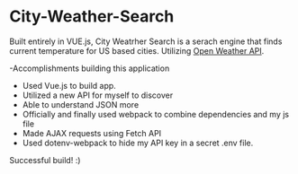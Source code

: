 # City-Weather-Search
Built entirely in VUE.js, City Weatrher Search is a serach engine that finds current temperature for US based cities. Utilizing [Open Weather API](https://openweathermap.org/api).

-Accomplishments building this application
  * Used Vue.js to build app.
  * Utilized a new API for myself to discover
  * Able to understand JSON more
  * Officially and finally used webpack to combine dependencies and my js file
  * Made AJAX requests using Fetch API
  * Used dotenv-webpack to hide my API key in a secret .env file. 
 
 Successful build! :)
